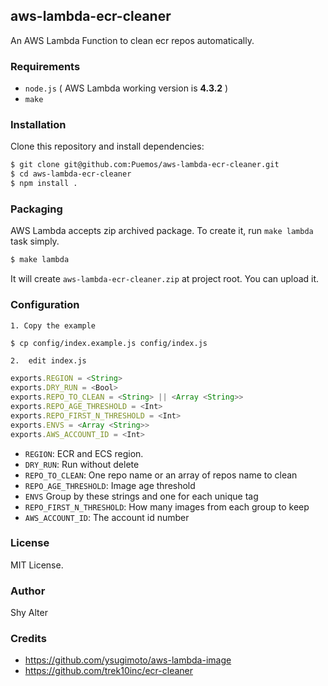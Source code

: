 ## aws-lambda-ecr-cleaner

An AWS Lambda Function to clean ecr repos automatically. 

### Requirements

- `node.js` ( AWS Lambda working version is **4.3.2** )
- `make`

### Installation

Clone this repository and install dependencies:

```bash
$ git clone git@github.com:Puemos/aws-lambda-ecr-cleaner.git
$ cd aws-lambda-ecr-cleaner
$ npm install .
```

### Packaging

AWS Lambda accepts zip archived package. To create it, run `make lambda` task simply.

```bash
$ make lambda
```

It will create `aws-lambda-ecr-cleaner.zip` at project root. You can upload it.

### Configuration

	1. Copy the example
```bash
$ cp config/index.example.js config/index.js 
```
	2.	edit index.js

```javascript
exports.REGION = <String>
exports.DRY_RUN = <Bool>
exports.REPO_TO_CLEAN = <String> || <Array <String>>
exports.REPO_AGE_THRESHOLD = <Int>
exports.REPO_FIRST_N_THRESHOLD = <Int>
exports.ENVS = <Array <String>>
exports.AWS_ACCOUNT_ID = <Int>
```

- `REGION`: ECR and ECS region.
- `DRY_RUN`: Run without delete
- `REPO_TO_CLEAN`: One repo name or an array of repos name to clean
- `REPO_AGE_THRESHOLD`: Image age threshold
- `ENVS` Group by these strings and one for each unique tag
- `REPO_FIRST_N_THRESHOLD`: How many images from each group to keep
- `AWS_ACCOUNT_ID`: The account id number

### License

MIT License.

### Author

Shy Alter

### Credits

- https://github.com/ysugimoto/aws-lambda-image
- https://github.com/trek10inc/ecr-cleaner
